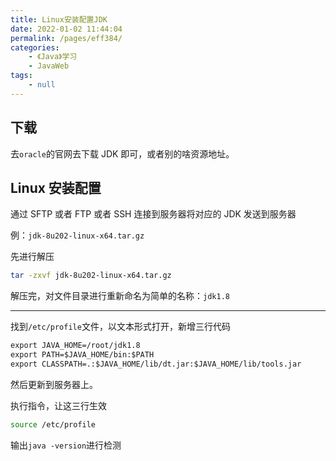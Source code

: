 ```yaml
---
title: Linux安装配置JDK
date: 2022-01-02 11:44:04
permalink: /pages/eff384/
categories:
    - 《Java》学习
    - JavaWeb
tags:
    - null
---
```


## 下载

去`oracle`的官网去下载 JDK 即可，或者别的啥资源地址。

## Linux 安装配置

通过 SFTP 或者 FTP 或者 SSH 连接到服务器将对应的 JDK 发送到服务器

例：`jdk-8u202-linux-x64.tar.gz`

先进行解压

```bash
tar -zxvf jdk-8u202-linux-x64.tar.gz
```

解压完，对文件目录进行重新命名为简单的名称：`jdk1.8`

---

找到`/etc/profile`文件，以文本形式打开，新增三行代码

```txt
export JAVA_HOME=/root/jdk1.8
export PATH=$JAVA_HOME/bin:$PATH
export CLASSPATH=.:$JAVA_HOME/lib/dt.jar:$JAVA_HOME/lib/tools.jar
```

然后更新到服务器上。

执行指令，让这三行生效

```bash
source /etc/profile
```

输出`java -version`进行检测
